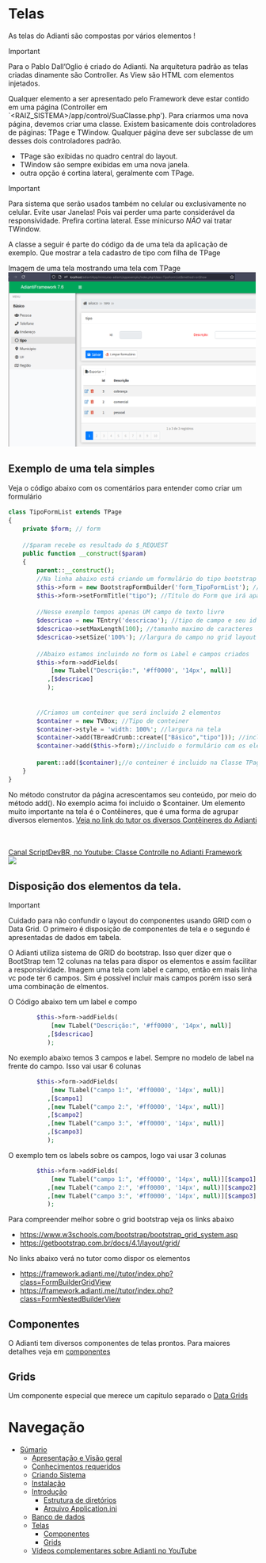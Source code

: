 # Telas

As telas do Adianti são compostas por vários elementos !

> [!IMPORTANT]
> Para o Pablo Dall’Oglio é criado do Adianti. Na arquitetura padrão as telas criadas dinamente são Controller. As View são HTML com elementos injetados.

Qualquer elemento a ser apresentado pelo Framework deve estar contido em uma página (Controller em `<RAIZ_SISTEMA>/app/control/SuaClasse.php'). Para criarmos uma nova página, devemos criar uma classe. Existem basicamente dois controladores de páginas: TPage e TWindow. Qualquer página deve ser subclasse de um desses dois controladores padrão.
* TPage são exibidas no quadro central do layout.
* TWindow são sempre exibidas em uma nova janela.
* outra opção é cortina lateral, geralmente com TPage.

> [!IMPORTANT]
> Para sistema que serão usados também no celular ou exclusivamente no celular. Evite usar Janelas! Pois vai perder uma parte considerável da responsividade. Prefira cortina lateral. 
> Esse minicurso *NÃO* vai tratar TWindow. 

A classe a seguir é parte do código da de uma tela da aplicação de exemplo. Que mostrar a tela cadastro de tipo com filha de TPage


Imagem de uma tela mostrando uma tela com TPage
<br><img src="img/tela_tipo.png" width="500"/>


## Exemplo de uma tela simples

Veja o código abaixo com os comentários para entender como criar um formulário

```php
class TipoFormList extends TPage
{
    private $form; // form

    //$param recebe os resultado do $_REQUEST
    public function __construct($param)
    {
        parent::__construct();
        //Na linha abaixo está criando um formulário do tipo bootstrap
        $this->form = new BootstrapFormBuilder('form_TipoFormList'); //id do form
        $this->form->setFormTitle("tipo"); //Título do Form que irá aparecer

        //Nesse exemplo tempos apenas UM campo de texto livre
        $descricao = new TEntry('descricao'); //tipo de campo e seu id descricao
        $descricao->setMaxLength(100); //tamanho maximo de caracteres
        $descricao->setSize('100%'); //largura do campo no grid layout do bootstrap. NÃO é na tela

        //Abaixo estamos incluindo no form os Label e campos criados
        $this->form->addFields(
            [new TLabel("Descrição:", '#ff0000', '14px', null)]
           ,[$descricao]
           );


        //Criamos um conteiner que será incluido 2 elementos
        $container = new TVBox; //Tipo de conteiner
        $container->style = 'width: 100%'; //largura na tela
        $container->add(TBreadCrumb::create(["Básico","tipo"])); //incluido o primeiro elemento que é um caminho de migalha da pão
        $container->add($this->form);//incluido o formulário com os elementos filhos

        parent::add($container);//o conteiner é incluido na Classe TPage
    }
}
```
No método construtor da página acrescentamos seu conteúdo, por meio do método add(). No exemplo acima foi incluido o $container. Um elemento muito importante na tela é o Contêineres, que é uma forma de agrupar diversos elementos. [Veja no link do tutor os diversos Contêineres do Adianti](https://framework.adianti.me//tutor/index.php?class=HomeView&method=onLoad&menu=Presentation&submenu=Containers)


<br>
<a href="https://www.youtube.com/watch?v=ly4C2oqpzK8">
    <br>Canal ScriptDevBR, no Youtube: Classe Controlle no Adianti Framework
    <br><img src="https://img.youtube.com/vi/ly4C2oqpzK8/maxresdefault.jpg" width="400"/>
</a>

## Disposição dos elementos da tela.

> [!IMPORTANT]
> Cuidado para não confundir o layout do componentes usando GRID com o Data Grid. O primeiro é disposição de componentes de tela e o segundo é apresentadas de dados em tabela.


O Adianti utiliza sistema de GRID do bootstrap. Isso quer dizer que o BootStrap tem 12 colunas na telas para dispor os elementos e assim facilitar a responsividade. Imagem uma tela com label e campo, então em mais linha vc pode ter 6 campos. Sim é possível incluir mais campos porém isso será uma combinação de elmentos. 

O Código abaixo tem um label e compo
```php
        $this->form->addFields(
            [new TLabel("Descrição:", '#ff0000', '14px', null)]
           ,[$descricao]
           );
```

No exemplo abaixo temos 3 campos e label. Sempre no modelo de label na frente do campo. Isso vai usar 6 colunas
```php
        $this->form->addFields(
            [new TLabel("campo 1:", '#ff0000', '14px', null)]
           ,[$campo1]
           ,[new TLabel("campo 2:", '#ff0000', '14px', null)]
           ,[$campo2]
           ,[new TLabel("campo 3:", '#ff0000', '14px', null)]
           ,[$campo3]
           );
```

O exemplo tem os labels sobre os campos, logo vai usar 3 colunas
```php
        $this->form->addFields(            
            [new TLabel("campo 1:", '#ff0000', '14px', null)][$campo1]
           ,[new TLabel("campo 2:", '#ff0000', '14px', null)][$campo2]
           ,[new TLabel("campo 3:", '#ff0000', '14px', null)][$campo3]
           );
```

Para compreender melhor sobre o grid bootstrap veja os links abaixo
* https://www.w3schools.com/bootstrap/bootstrap_grid_system.asp
* https://getbootstrap.com.br/docs/4.1/layout/grid/

No links abaixo verá no tutor como dispor os elementos
* https://framework.adianti.me//tutor/index.php?class=FormBuilderGridView
* https://framework.adianti.me//tutor/index.php?class=FormNestedBuilderView

## Componentes
O Adianti tem diversos componentes de telas prontos. Para maiores detalhes veja em [componentes](componentes.md)

## Grids
Um componente especial que merece um capitulo separado o [Data Grids](data_grid.md)


# Navegação
* [Súmario](../README.md)
    * [Apresentação e Visão geral](apresentacao.md)
    * [Conhecimentos requeridos](conhecimento_requerido.md)
    * [Criando Sistema](criando_sistema.md)
    * [Instalação](instalacao.md)
    * [Introdução](introducao.md)
        * [Estrutura de diretórios](estrutra_dir.md)
        * [Arquivo Application.ini](arquivo_config_app.md)
    * [Banco de dados](banco_model.md)
    * [Telas](telas.md)
        * [Componentes](componentes.md)
        * [Grids](data_grid.md)
    * [Vídeos complementares sobre Adianti no YouTube](videos_youtube.md)
